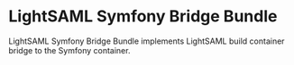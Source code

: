 LightSAML Symfony Bridge Bundle
===============================

LightSAML Symfony Bridge Bundle implements LightSAML build container bridge to the Symfony container.

